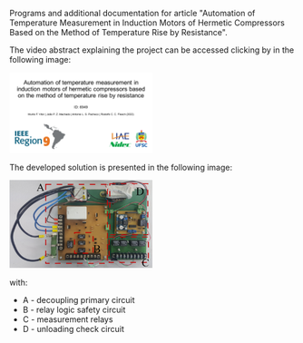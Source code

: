 Programs and additional documentation for article "Automation of Temperature Measurement in Induction Motors of Hermetic Compressors Based on the Method of Temperature Rise by Resistance".

The video abstract explaining the project can be accessed clicking by in the following image:

<a href="https://youtu.be/eIDkS5pDKTE">
<img src="youtube_thumbnail.png?raw=true" width="50%" height="auto">
</a>


The developed solution is presented in the following image:

<img src="circuit_board.png?raw=true" width="50%" height="auto">

with:

- A - decoupling primary circuit
- B - relay logic safety circuit
- C - measurement relays
- D - unloading check circuit
